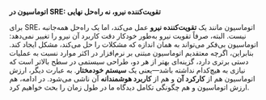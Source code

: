 **اتوماسیون در SRE: تقویت‌کننده نیرو، نه راه‌حل نهایی**

برای SRE، اتوماسیون مانند یک **تقویت‌کننده نیرو** عمل می‌کند، اما یک راه‌حل همه‌جانبه نیست. البته، صرفاً تقویت نیرو به‌طور خودکار دقت کاربرد آن نیرو را تغییر نمی‌دهد: اتوماسیون بی‌فکر می‌تواند به همان اندازه که مشکلات را حل می‌کند، مشکل ایجاد کند. بنابراین، اگرچه معتقدیم اتوماسیون مبتنی بر نرم‌افزار در اکثر موارد نسبت به عملیات دستی برتری دارد، گزینه‌ای بهتر از هر دو، طراحی سیستمی در سطح بالاتر است که نیازی به هیچ‌کدام نداشته باشد—یعنی یک **سیستم خودمختار**. به عبارت دیگر، ارزش اتوماسیون هم از **کارکرد آن** و هم از **کاربرد هوشمندانه** آن ناشی می‌شود. در ادامه، هم ارزش اتوماسیون و هم چگونگی تکامل دیدگاه ما در طول زمان را بحث خواهیم کرد.